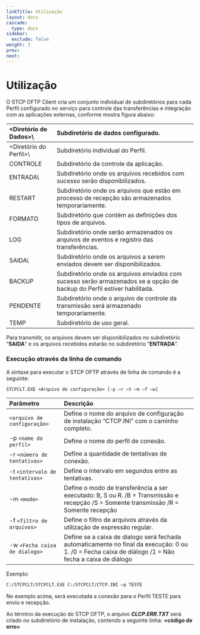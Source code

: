 ```yaml
---
linkTitle: Utilização
layout: docs
cascade:
  type: docs
sidebar:
  exclude: false
weight: 3
prev:
next:
---
```

# Utilização

O STCP OFTP Client cria um conjunto individual de subdiretórios para cada Perfil configurado no serviço para controle das transferências e integração com as aplicações externas, conforme mostra figura abaixo:

<Diretório de Dados>\ | Subdiretório de dados configurado.
:----------------     | :-----------
<Diretório do Perfil>\ | Subdiretório individual do Perfil.
CONTROLE              | Subdiretório de controle da aplicação.
ENTRADA\              | Subdiretório onde os arquivos recebidos com sucesso serão disponibilizados.
RESTART               | Subdiretório onde os arquivos que estão em processo de recepção são armazenados temporariamente.
FORMATO               | Subdiretório que contém as definições dos tipos de arquivos.
LOG                   | Subdiretório onde serão armazenados os arquivos de eventos e registro das transferências.
SAIDA\                | Subdiretório onde os arquivos a serem enviados devem ser disponibilizados.
BACKUP                | Subdiretório onde os arquivos enviados com sucesso serão armazenados se a opção de backup do Perfil estiver habilitada.
PENDENTE              | Subdiretório onde o arquivo de controle da transmissão será armazenado temporariamente.
TEMP                  | Subdiretório de uso geral.

Para transmitir, os arquivos devem ser disponibilizados no subdiretório “**SAIDA**” e os arquivos recebidos estarão no subdiretório “**ENTRADA**”.

### Execução através da linha de comando

A sintaxe para executar o STCP OFTP através de linha de comando é a seguinte:

```
STCPCLT.EXE <Arquivo de configuração> [-p –r –t –m –f –w]
```
Parâmetro | Descrição
:-----    | :----
`<arquivo de configuração>`| Define o nome do arquivo de configuração de instalação “CTCP.INI” com o caminho completo.
-p `<nome do perfil>`      | Define o nome do perfil de conexão.
-r `<número de tentativas>`| Define a quantidade de tentativas de conexão.
-t `<intervalo de tentativas>`| Define o intervalo em segundos entre as tentativas.
-m `<modo>` | Define o modo de transferência a ser executado: B, S ou R. /B = Transmissão e recepção /S = Somente transmissão /R = Somente recepção
-f `<filtro de arquivos>`| Define o filtro de arquivos através da utilização de expressão regular.
-w `<Fecha caixa de dialogo>`| Define se a caixa de dialogo será fechada automaticamente no final da execução: 0 ou 1. /0 = Fecha caixa de diálogo /1 = Não fecha a caixa de diálogo

Exemplo:

```bash
C:/STCPCLT/STCPCLT.EXE C:/STCPCLT/CTCP.INI –p TESTE
```
No exemplo acima, será executada a conexão para o Perfil TESTE para envio e recepção.

Ao término da execução do STCP OFTP, o arquivo _**CLCP.ERR.TXT**_ será criado no subdiretório de instalação, contendo a seguinte linha:
**<código de erro>**
